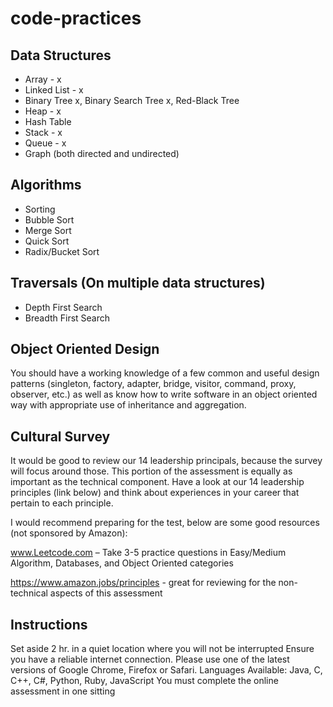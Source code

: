 # code-practices

## Data Structures

* Array - x
* Linked List - x
* Binary Tree x, Binary Search Tree x, Red-Black Tree
* Heap - x
* Hash Table
* Stack - x
* Queue - x
* Graph (both directed and undirected)

## Algorithms

* Sorting
* Bubble Sort
* Merge Sort
* Quick Sort
* Radix/Bucket Sort

## Traversals (On multiple data structures)

* Depth First Search
* Breadth First Search

## Object Oriented Design

You should have a working knowledge of a few common and useful design patterns (singleton, factory, adapter, bridge, visitor, command, proxy, observer, etc.) as well as know how to write software in an object oriented way with appropriate use of inheritance and aggregation.

## Cultural Survey

It would be good to review our 14 leadership principals, because the survey will focus around those. This portion of the assessment is equally as important as the technical component. Have a look at our 14 leadership principles (link below) and think about experiences in your career that pertain to each principle.

I would recommend preparing for the test, below are some good resources (not sponsored by Amazon):

www.Leetcode.com – Take 3-5 practice questions in Easy/Medium Algorithm, Databases, and Object Oriented categories

https://www.amazon.jobs/principles - great for reviewing for the non-technical aspects of this assessment

## Instructions

Set aside 2 hr. in a quiet location where you will not be interrupted
Ensure you have a reliable internet connection.
Please use one of the latest versions of Google Chrome, Firefox or Safari.
Languages Available: Java, C, C++, C#, Python, Ruby, JavaScript
You must complete the online assessment in one sitting